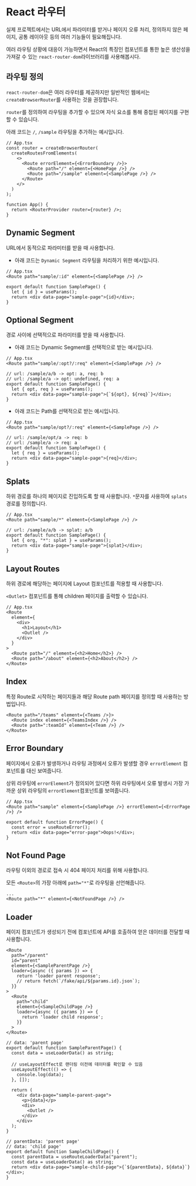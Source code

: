# React 라우터

실제 프로젝트에서는 URL에서 파라미터를 받거나 페이지 오류 처리, 정의하지 않은 페이지, 공통 레이아웃 등의 여러 기능들이 필요해집니다.

여러 라우팅 상황에 대응이 가능하면서 React의 특징인 컴포넌트를 통한 높은 생산성을 가져갈 수 있는 `react-router-dom`라이브러리를 사용해봅시다.

## 라우팅 정의

`react-router-dom`은 여러 라우터를 제공하지만 일반적인 웹에서는 `createBrowserRouter`를 사용하는 것을 권장합니다.

`router`를 정의하여 라우팅을 추가할 수 있으며 자식 요소를 통해 중첩된 페이지를 구현할 수 있습니다.

아래 코드는 `/`, `/sample` 라우팅을 추가하는 예시입니다.

```tsx
// App.tsx
const router = createBrowserRouter(
  createRoutesFromElements(
    <>
      <Route errorElement={<ErrorBoundary />}>
        <Route path="/" element={<HomePage />} />
        <Route path="/sample" element={<SamplePage />} />
      </Route>
    </>
  )
);

function App() {
  return <RouterProvider router={router} />;
}
```

## Dynamic Segment

URL에서 동적으로 파라미터를 받을 때 사용합니다.

- 아래 코드는 `Dynamic Segment` 라우팅을 처리하기 위한 예시입니다.

```tsx
// App.tsx
<Route path="sample/:id" element={<SamplePage />} />
```

```tsx
export default function SamplePage() {
  let { id } = useParams();
  return <div data-page="sample-page">{id}</div>;
}
```

## Optional Segment

경로 사이에 선택적으로 파라미터를 받을 때 사용합니다.

- 아래 코드는 Dynamic Segment를 선택적으로 받는 예시입니다.

```tsx
// App.tsx
<Route path="sample/:opt?/:req" element={<SamplePage />} />
```

```tsx
// url: /sample/a/b -> opt: a, req: b
// url: /sample/a -> opt: undefined, req: a
export default function SamplePage() {
  let { opt, req } = useParams();
  return <div data-page="sample-page">{`${opt}, ${req}`}</div>;
}
```

- 아래 코드는 Path를 선택적으로 받는 예시입니다.

```tsx
// App.tsx
<Route path="sample/opt?/:req" element={<SamplePage />} />
```

```tsx
// url: /sample/opt/a -> req: b
// url: /sample/a -> req: a
export default function SamplePage() {
  let { req } = useParams();
  return <div data-page="sample-page">{req}</div>;
}
```

## Splats

하위 경로를 하나의 페이지로 진입하도록 할 때 사용합니다. `*`문자를 사용하여 `splats` 경로를 정의합니다.

```tsx
// App.tsx
<Route path="sample/*" element={<SamplePage />} />
```

```tsx
// url: /sample/a/b -> splat: a/b
export default function SamplePage() {
  let { org, "*": splat } = useParams();
  return <div data-page="sample-page">{splat}</div>;
}
```

## Layout Routes

하위 경로에 해당하는 페이지에 Layout 컴포넌트를 적용할 때 사용합니다.

`<Outlet>` 컴포넌트를 통해 children 페이지를 출력할 수 있습니다.

```tsx
// App.tsx
<Route
  element={
    <div>
      <h1>Layout</h1>
      <Outlet />
    </div>
  }
>
  <Route path="/" element={<h2>Home</h2>} />
  <Route path="/about" element={<h2>About</h2>} />
</Route>
```

## Index

특정 Route로 시작하는 페이지들과 해당 Route path 페이지를 정의할 때 사용하는 방법입니다.

```tsx
<Route path="/teams" element={<Teams />}>
  <Route index element={<TeamsIndex />} />
  <Route path=":teamId" element={<Team />} />
</Route>
```

## Error Boundary

페이지에서 오류가 발생하거나 라우팅 과정에서 오류가 발생할 경우 `errorElement` 컴포넌트를 대신 보여줍니다.

상위 라우팅에 `errorElement`가 정의되어 있다면 하위 라우팅에서 오류 발생시 가장 가까운 상위 라우팅의 `errorElement`컴포넌트를 보여줍니다.

```tsx
// App.tsx
<Route path="sample" element={<SamplePage />} errorElement={<ErrorPage />} />
```

```tsx
export default function ErrorPage() {
  const error = useRouteError();
  return <div data-page="error-page">Oops!</div>;
}
```

## Not Found Page

라우팅 이외의 경로로 접속 시 404 페이지 처리를 위해 사용합니다.

모든 `<Route>`의 가장 아래에 `path="*"`로 라우팅을 선언해줍니다.

```tsx
...
<Route path="*" element={<NotFoundPage />} />
```

## Loader

페이지 컴포넌트가 생성되기 전에 컴포넌트에 API를 호출하여 얻은 데이터를 전달할 때 사용합니다.

```tsx
<Route
  path="/parent"
  id="parent"
  element={<SampleParentPage />}
  loader={async ({ params }) => {
    return 'loader parent response';
    // return fetch(`/fake/api/${params.id}.json`);
  }}
>
  <Route
    path="child"
    element={<SampleChildPage />}
    loader={async ({ params }) => {
      return 'loader child response';
    }}
  >
</Route>
```

```tsx
// data: 'parent page'
export default function SampleParentPage() {
  const data = useLoaderData() as string;

  // useLayoutEffect로 랜더링 이전에 데이터를 확인할 수 있음
  useLayoutEffect(() => {
    console.log(data);
  }, []);

  return (
    <div data-page="sample-parent-page">
      <p>{data}</p>
      <div>
        <Outlet />
      </div>
    </div>
  );
}
```

```tsx
// parentData: 'parent page'
// data: 'child page'
export default function SampleChildPage() {
  const parentData = useRouteLoaderData("parent");
  const data = useLoaderData() as string;
  return <div data-page="sample-child-page">{`${parentData}, ${data}`}</div>;
}
```
